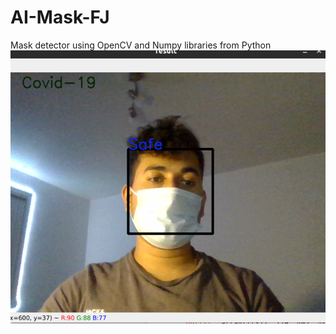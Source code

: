# AI-Mask-FJ
Mask detector using OpenCV and Numpy libraries from Python
![alt text](https://github.com/Deburama1/AI-Mask-FJ/blob/main/Test1.png)
